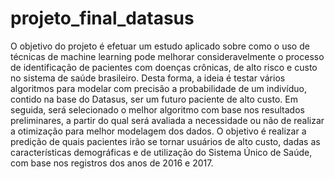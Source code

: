 # projeto_final_datasus
O objetivo do projeto é efetuar um estudo aplicado sobre como o uso de técnicas de machine learning pode melhorar consideravelmente o processo de identificação de pacientes com doenças crônicas, de alto risco e custo no sistema de saúde brasileiro.  Desta forma, a ideia é testar vários algoritmos para modelar com precisão a probabilidade de um indivíduo, contido na base do Datasus, ser um futuro paciente de alto custo. Em seguida, será selecionado o melhor algoritmo com base nos resultados preliminares, a partir do qual será avaliada a necessidade ou não de realizar a otimização para melhor modelagem dos dados. O objetivo é realizar a predição de quais pacientes irão se tornar usuários de alto custo, dadas as características demográficas e de utilização do Sistema Único de Saúde, com base nos registros dos anos de 2016 e 2017. 
